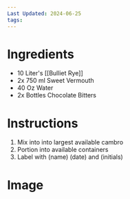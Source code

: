 ```yaml
---
Last Updated: 2024-06-25
tags:
---
```

# Ingredients
- 10 Liter's [[Bulliet Rye]]
- 2x 750 ml Sweet Vermouth
- 40 Oz Water
- 2x Bottles Chocolate Bitters



# Instructions
1. Mix into into largest available cambro
2. Portion into available containers
3. Label with (name) (date) and (initials)

# Image

